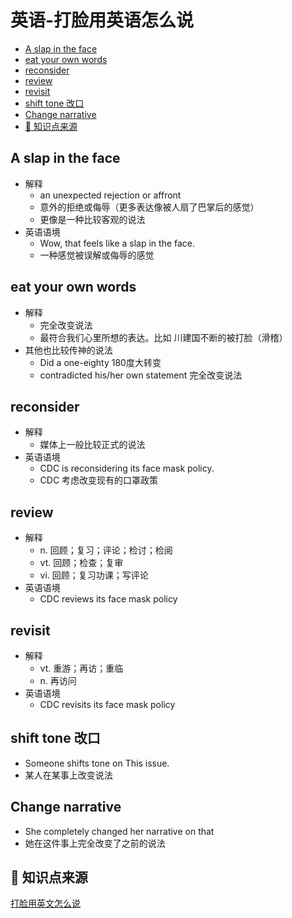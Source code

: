 # 英语-打脸用英语怎么说

  - [A slap in the face](#a-slap-in-the-face)
  - [eat your own words](#eat-your-own-words)
  - [reconsider](#reconsider)
  - [review](#review)
  - [revisit](#revisit)
  - [shift tone 改口](#shift-tone-%E6%94%B9%E5%8F%A3)
  - [Change narrative](#change-narrative)
  - [🙏 知识点来源](#-%E7%9F%A5%E8%AF%86%E7%82%B9%E6%9D%A5%E6%BA%90)

## A slap in the face
* 解释
    * an unexpected rejection or affront
    * 意外的拒绝或侮辱（更多表达像被人扇了巴掌后的感觉）
    * 更像是一种比较客观的说法
* 英语语境
    * Wow, that feels like a slap in the face.
    * 一种感觉被误解或侮辱的感觉

## eat your own words
* 解释
    * 完全改变说法
    * 最符合我们心里所想的表达。比如 川建国不断的被打脸（滑稽）
* 其他也比较传神的说法
    * Did a one-eighty 180度大转变
    * contradicted his/her own statement 完全改变说法


## reconsider
* 解释
    * 媒体上一般比较正式的说法
* 英语语境
    * CDC is reconsidering its face mask policy.
    * CDC 考虑改变现有的口罩政策

## review
* 解释
    * n. 回顾；复习；评论；检讨；检阅
    * vt. 回顾；检查；复审
    * vi. 回顾；复习功课；写评论
* 英语语境
    * CDC reviews its face mask policy

## revisit
* 解释
    * vt. 重游；再访；重临
    * n. 再访问
* 英语语境
    * CDC revisits its face mask policy

## shift tone 改口
* Someone shifts tone on This issue.
* 某人在某事上改变说法

## Change narrative
* She completely changed her narrative on that
* 她在这件事上完全改变了之前的说法


## 🙏 知识点来源
[打脸用英文怎么说](https://www.youtube.com/watch?v=gElgIVUNgFE)